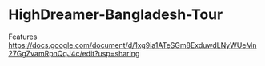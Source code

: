 # HighDreamer-Bangladesh-Tour
Features
https://docs.google.com/document/d/1xg9ia1ATeSGm8ExduwdLNyWUeMn27GgZvamRpnQqJ4c/edit?usp=sharing
